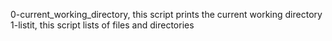 0-current_working_directory, this script prints the current working directory
1-listit, this script lists of files and directories
